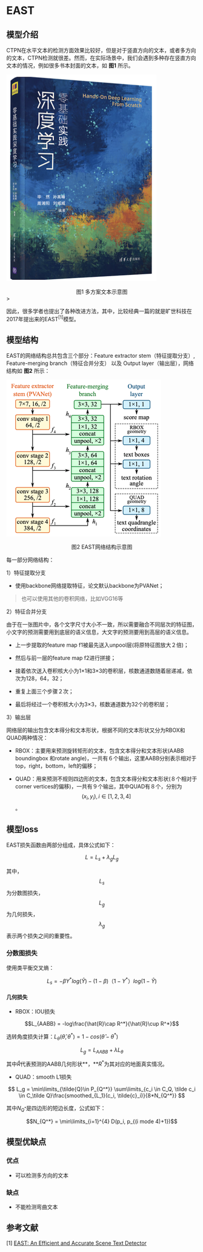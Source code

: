 # EAST

## 模型介绍

CTPN在水平文本的检测方面效果比较好，但是对于竖直方向的文本，或者多方向的文本，CTPN检测就很差。然而，在实际场景中，我们会遇到多种存在竖直方向文本的情况，例如很多书本封面的文本，如 **图1** 所示。

![](../../../../images/computer_vision/OCR/EAST_1.png)

<center>图1 多方案文本示意图</center>>

因此，很多学者也提出了各种改进方法，其中，比较经典一篇的就是旷世科技在2017年提出来的EAST<sup>[1]</sup>模型。

## 模型结构

  EAST的网络结构总共包含三个部分：Feature extractor stem（特征提取分支）, Feature-merging branch（特征合并分支） 以及 Output layer（输出层），网络结构如 **图2** 所示：

![EAST网络结构示意图](../../../../images/computer_vision/OCR/EAST_2.png)

<center>图2 EAST网络结构示意图</center>

每一部分网络结构：

1）特征提取分支

* 使用backbone网络提取特征，论文默认backbone为PVANet；

> 也可以使用其他的卷积网络，比如VGG16等

2）特征合并分支

由于在一张图片中，各个文字尺寸大小不一致，所以需要融合不同层次的特征图，小文字的预测需要用到底层的语义信息，大文字的预测要用到高层的语义信息。

* 上一步提取的feature map f1被最先送入unpool层(将原特征图放大２倍)；

* 然后与前一层的feature map f2进行拼接；
* 接着依次送入卷积核大小为1×1和3×3的卷积层，核数通道数随着层递减，依次为128，64，32；
* 重复上面三个步骤２次；
* 最后将经过一个卷积核大小为3×3，核数通道数为32个的卷积层；

3）输出层

网络层的输出包含文本得分和文本形状，根据不同的文本形状又分为RBOX和QUAD两种情况：

* RBOX：主要用来预测旋转矩形的文本，包含文本得分和文本形状(AABB boundingbox 和rotate angle)，一共有６个输出，这里AABB分别表示相对于top，right，bottom，left的偏移；

* QUAD：用来预测不规则四边形的文本，包含文本得分和文本形状(８个相对于corner vertices的偏移)，一共有９个输出，其中QUAD有８个，分别为 $$(x_{i},y_{i}),i\in[1,2,3,4]$$。

## 模型loss

EAST损失函数由两部分组成，具体公式如下：

$$L=L_{s}+λ_{g}L_{g}$$

其中，$$L_{s}$$为分数图损失，$$L_{g}$$为几何损失，$$λ_{g}$$表示两个损失之间的重要性。

### 分数图损失

使用类平衡交叉熵：

$$L_{s} = -\beta Y^{*}log(\hat{Y})-(1-\beta)（1-Y^*）log(1-\hat{Y})$$

#### 几何损失

* RBOX：IOU损失

$$L_{AABB} = -log\frac{\hat{R}\cap R^*}{\hat{R}\cup R^*}$$

选转角度损失计算：$L_{\theta}(\hat{\theta},\theta^*) = 1-cos(\hat{\theta}-\theta^*)$

$$L_g=L_{AABB} + \lambda L_\theta$$

其中$\hat{R}$代表预测的AABB几何形状**，**$R^*$为其对应的地面真实情况。

* QUAD：smooth L1损失

$$ L_g = \min\limits_{\tilde{Q}\in P_{Q^*}} \sum\limits_{c_i \in C_Q, \tilde c_i \in C_\tilde Q}\frac{smoothed_{L_1}(c_i, \tilde{c}_i)}{8*N_{Q^*}} $$

其中$N_{Q^*}$是四边形的短边长度，公式如下：

$$N_{Q^*} = \min\limits_{i=1}^{4} D(p_i, p_{(i mode 4)+1})$$

## 模型优缺点

### 优点

* 可以检测多方向的文本

### 缺点

* 不能检测弯曲文本

## 参考文献

[1] [EAST: An Efficient and Accurate Scene Text Detector](https://arxiv.org/pdf/1704.03155.pdf)

